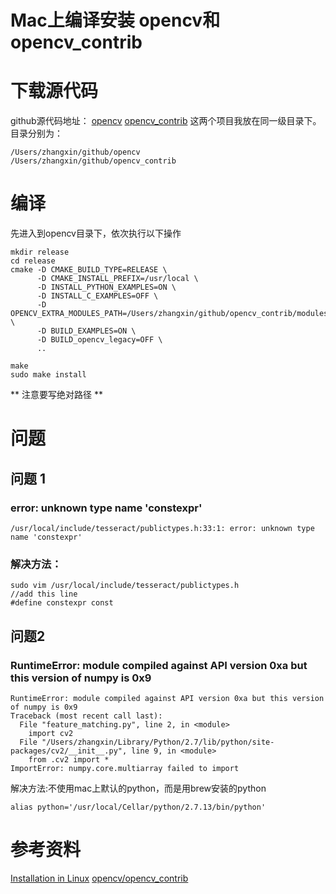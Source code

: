 # Mac上编译安装 opencv和opencv_contrib

# 下载源代码
github源代码地址：
[opencv](https://github.com/opencv/opencv)
[opencv_contrib](https://github.com/opencv/opencv_contrib)
这两个项目我放在同一级目录下。目录分别为：
```
/Users/zhangxin/github/opencv
/Users/zhangxin/github/opencv_contrib
```
# 编译
先进入到opencv目录下，依次执行以下操作
```
mkdir release
cd release
cmake -D CMAKE_BUILD_TYPE=RELEASE \
      -D CMAKE_INSTALL_PREFIX=/usr/local \
      -D INSTALL_PYTHON_EXAMPLES=ON \
      -D INSTALL_C_EXAMPLES=OFF \
      -D OPENCV_EXTRA_MODULES_PATH=/Users/zhangxin/github/opencv_contrib/modules \
      -D BUILD_EXAMPLES=ON \
      -D BUILD_opencv_legacy=OFF \
      ..

make
sudo make install
```
** 注意要写绝对路径 **

# 问题
## 问题 1 
### error: unknown type name 'constexpr'
```
/usr/local/include/tesseract/publictypes.h:33:1: error: unknown type name 'constexpr'
```
### 解决方法：
```
sudo vim /usr/local/include/tesseract/publictypes.h
//add this line
#define constexpr const
```

## 问题2
### RuntimeError: module compiled against API version 0xa but this version of numpy is 0x9
```
RuntimeError: module compiled against API version 0xa but this version of numpy is 0x9
Traceback (most recent call last):
  File "feature_matching.py", line 2, in <module>
    import cv2
  File "/Users/zhangxin/Library/Python/2.7/lib/python/site-packages/cv2/__init__.py", line 9, in <module>
    from .cv2 import *
ImportError: numpy.core.multiarray failed to import
```

解决方法:不使用mac上默认的python，而是用brew安装的python
```
alias python='/usr/local/Cellar/python/2.7.13/bin/python'
```



# 参考资料
[Installation in Linux](http://docs.opencv.org/2.4/doc/tutorials/introduction/linux_install/linux_install.html)
[opencv/opencv_contrib](https://github.com/opencv/opencv_contrib)